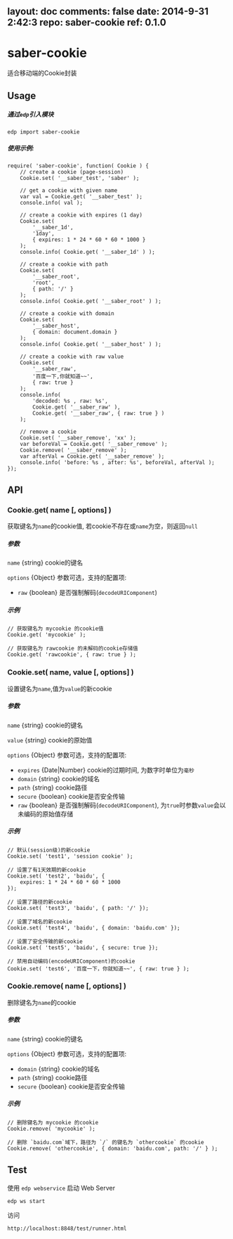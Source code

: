 layout: doc
comments: false
date: 2014-9-31 2:42:3
repo: saber-cookie
ref: 0.1.0
---

# saber-cookie

适合移动端的Cookie封装



## Usage

##### 通过`edp`引入模块

	edp import saber-cookie

##### 使用示例:

    require( 'saber-cookie', function( Cookie ) {
    	// create a cookie (page-session)
    	Cookie.set( '__saber_test', 'saber' );
    	
    	// get a cookie with given name
    	var val = Cookie.get( '__saber_test' );
    	console.info( val );
    	
    	// create a cookie with expires (1 day)
    	Cookie.set(
    		'__saber_1d',
    		'1day',
    		{ expires: 1 * 24 * 60 * 60 * 1000 }
    	);
    	console.info( Cookie.get( '__saber_1d' ) );
    	
    	// create a cookie with path
    	Cookie.set(
    		'__saber_root',
    		'root',
    		{ path: '/' }
    	);
    	console.info( Cookie.get( '__saber_root' ) );
    	
    	// create a cookie with domain
    	Cookie.set(
    		'__saber_host',
    		{ domain: document.domain }
    	);
    	console.info( Cookie.get( '__saber_host' ) );
    	
    	// create a cookie with raw value
    	Cookie.set(
    		'__saber_raw',
    		'百度一下,你就知道~~',
    		{ raw: true }
    	);
    	console.info(
    		'decoded: %s , raw: %s',
    		Cookie.get( '__saber_raw' ),
    		Cookie.get( '__saber_raw', { raw: true } )
    	);
    	
    	// remove a cookie
    	Cookie.set( '__saber_remove', 'xx' );
    	var beforeVal = Cookie.get( '__saber_remove' );
    	Cookie.remove( '__saber_remove' );
    	var afterVal = Cookie.get( '__saber_remove' );
    	console.info( 'before: %s , after: %s', beforeVal, afterVal );
    });
    

## API

### Cookie.get( name [, options] )

获取键名为`name`的cookie值, 若cookie不存在或`name`为空，则返回`null`

##### 参数

`name` {string} cookie的键名

`options` {Object} 参数可选，支持的配置项:

* `raw` {boolean} 是否强制解码(`decodeURIComponent`)

##### 示例
	
	// 获取键名为 mycookie 的cookie值
	Cookie.get( 'mycookie' );
	
	// 获取键名为 rawcookie 的未解码的cookie存储值
	Cookie.get( 'rawcookie', { raw: true } );


### Cookie.set( name, value [, options] )

设置键名为`name`,值为`value`的新cookie

##### 参数

`name` {string} cookie的键名

`value` {string} cookie的原始值

`options` {Object} 参数可选，支持的配置项:

* `expires` {Date|Number} cookie的过期时间, 为数字时单位为`毫秒`
* `domain` {string} cookie的域名
* `path` {string} cookie路径
* `secure` {boolean} cookie是否安全传输
* `raw` {boolean} 是否强制解码(`decodeURIComponent`), 为`true`时参数`value`会以未编码的原始值存储

##### 示例

	// 默认(session级)的新cookie
	Cookie.set( 'test1', 'session cookie' );
	
	// 设置了有1天效期的新cookie
	Cookie.set( 'test2', 'baidu', {
		expires: 1 * 24 * 60 * 60 * 1000
	});
	
	// 设置了路径的新cookie
	Cookie.set( 'test3', 'baidu', {	path: '/' });
	
	// 设置了域名的新cookie
	Cookie.set( 'test4', 'baidu', { domain: 'baidu.com' });
	
	// 设置了安全传输的新cookie
	Cookie.set( 'test5', 'baidu', { secure: true });
	
	// 禁用自动编码(encodeURIComponent)的cookie
	Cookie.set( 'test6', '百度一下，你就知道~~', { raw: true } );


### Cookie.remove( name [, options] )

删除键名为`name`的cookie

##### 参数

`name` {string} cookie的键名

`options` {Object} 参数可选，支持的配置项:

* `domain` {string} cookie的域名
* `path` {string} cookie路径
* `secure` {boolean} cookie是否安全传输

##### 示例
	
	// 删除键名为 mycookie 的cookie
	Cookie.remove( 'mycookie' );
	
	// 删除 `baidu.com`域下，路径为 `/` 的键名为 `othercookie` 的cookie
	Cookie.remove( 'othercookie', { domain: 'baidu.com', path: '/' } );

## Test

使用 `edp webservice` 启动 Web Server

    edp ws start

访问

	http://localhost:8848/test/runner.html
